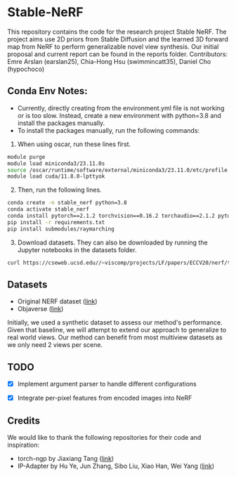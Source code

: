# Stable-NeRF
This repository contains the code for the research project Stable NeRF. The project aims use 2D priors from Stable Diffusion and the learned 3D forward map from NeRF to perform generalizable novel view synthesis. Our initial proposal and current report can be found in the reports folder.
Contributors: Emre Arslan (earslan25), Chia-Hong Hsu (swimmincatt35), Daniel Cho (hypochoco)

## Conda Env Notes:
- Currently, directly creating from the environment.yml file is not working or is too slow. Instead, create a new environment with python=3.8 and install the packages manually.
- To install the packages manually, run the following commands:
1. When using oscar, run these lines first.
```bash
module purge
module load miniconda3/23.11.0s
source /oscar/runtime/software/external/miniconda3/23.11.0/etc/profile.d/conda.sh
module load cuda/11.8.0-lpttyok
```
2. Then, run the following lines.
```bash
conda create -n stable_nerf python=3.8
conda activate stable_nerf
conda install pytorch==2.1.2 torchvision==0.16.2 torchaudio==2.1.2 pytorch-cuda=11.8 -c pytorch -c nvidia
pip install -r requirements.txt
pip install submodules/raymarching
```
3. Download datasets. They can also be downloaded by running the Jupyter notebooks in the datasets folder.
```bash
curl https://cseweb.ucsd.edu//~viscomp/projects/LF/papers/ECCV20/nerf/tiny_nerf_data.npz -o datasets/nerf/tiny_nerf_data.npz
```

## Datasets
- Original NERF dataset ([link](https://www.kaggle.com/datasets/sauravmaheshkar/nerf-dataset))
- Objaverse ([link](https://objaverse.allenai.org/))

Initially, we used a synthetic dataset to assess our method's performance. Given that baseline, we will attempt to extend our approach to generalize to real world views. Our method can benefit from most multiview datasets as we only need 2 views per scene.


## TODO
- [x] Implement argument parser to handle different configurations
- [x] Integrate per-pixel features from encoded images into NeRF


## Credits
We would like to thank the following repositories for their code and inspiration:
- torch-ngp by Jiaxiang Tang ([link](https://github.com/ashawkey/torch-ngp))
- IP-Adapter by Hu Ye, Jun Zhang, Sibo Liu, Xiao Han, Wei Yang ([link](https://ip-adapter.github.io/))






